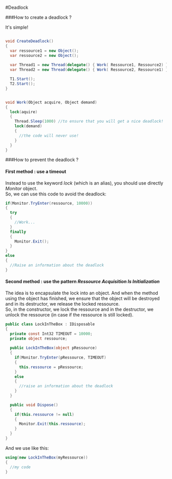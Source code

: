 #Deadlock


###How to create a deadlock ?

It's simple!

```cs

void CreateDeadlock()
{
  var ressource1 = new Object();
  var ressource2 = new Object();
  
  var Thread1 = new Thread(delegate() { Work( Ressource1, Ressource2) };
  var Thread2 = new Thread(delegate() { Work( Ressource2, Ressource1) };

  T1.Start();
  T2.Start();
}


void Work(Object acquire, Object demand)
{
  lock(aquire)
  {
    Thread.Sleep(1000) //to ensure that you will get a nice deadlock!
    lock(demand)
    {
      //the code will never use!
    }
  }
}

```

###How to prevent the deadlock ?

#### First method : use a timeout
Instead to use the keyword _lock_ (which is an alias), you should use directly _Monitor_ object.  
So, we can use this code to avoid the deadlock:

```cs
if(Monitor.TryEnter(ressource, 10000))
{
  try
  {
    //Work...
  }
  finally
  {
    Monitor.Exit();
  }
}
else
{
  //Raise an information about the deadlock
}
```

#### Second method : use the pattern _Ressource Acquisition Is Initialization_

The idea is to encapsulate the lock into an object. And when the method using the object has finished, we ensure that the object will be destroyed and in its destructor, we  release the locked ressource.  
So, in the constructor, we lock the ressource and in the destructor, we unlock the ressource (in case if the ressource is still locked).

```cs
public class LockInTheBox : IDisposable
{
  private const Int32 TIMEOUT = 10000;
  private object ressource;
  
  public LockInTheBox(object pRessource)
  {
    if(Monitor.TryEnter(pRessource, TIMEOUT)
    {
      this.ressource = pRessource;
    }
    else
    {
      //raise an information about the deadlock
    }
  }

  public void Dispose()
  {
    if(this.ressource != null)
    {
      Monitor.Exit(this.ressource);
    }
  }
}
```

And we use like this:

```cs
using(new LockInTheBox(myRessource))
{
  //my code
}
```
